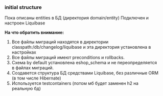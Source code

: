 ### initial structure

Пока описаны entities в БД (директория domain/entity)
Подключен и настроен Liquibase

**На что обратить внимание:**
1. Все файлы миграций находятся в директории classpath:/db/changelog/liquibase и эта директория установлена в настройках
2. Все файлы миграций имеют preconditions и rollbacks.
3. Схема by default установлена eshop_schema и не переопределяется в файлах миграций.
4. Создавется структура БД средствами Liquibase, без различные ORM (в том числе Hibernate)
5. Используется testcontainers (потом мб будет заменен h2 на реальную бд)


